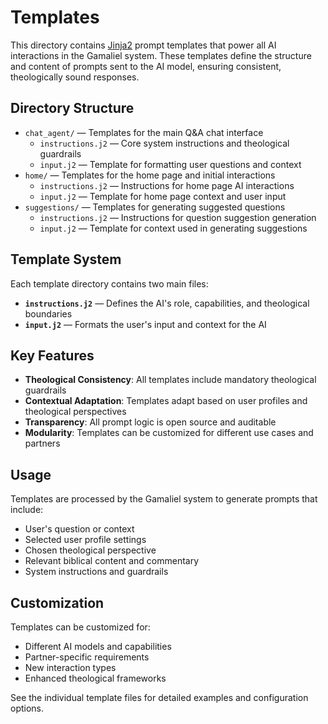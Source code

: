 # Templates

This directory contains [Jinja2](https://jinja.palletsprojects.com/en/stable/) prompt templates that power all AI interactions in the Gamaliel system. These templates define the structure and content of prompts sent to the AI model, ensuring consistent, theologically sound responses.

## Directory Structure

- `chat_agent/` — Templates for the main Q&A chat interface
  - `instructions.j2` — Core system instructions and theological guardrails
  - `input.j2` — Template for formatting user questions and context
- `home/` — Templates for the home page and initial interactions
  - `instructions.j2` — Instructions for home page AI interactions
  - `input.j2` — Template for home page context and user input
- `suggestions/` — Templates for generating suggested questions
  - `instructions.j2` — Instructions for question suggestion generation
  - `input.j2` — Template for context used in generating suggestions

## Template System

Each template directory contains two main files:

- **`instructions.j2`** — Defines the AI's role, capabilities, and theological boundaries
- **`input.j2`** — Formats the user's input and context for the AI

## Key Features

- **Theological Consistency**: All templates include mandatory theological guardrails
- **Contextual Adaptation**: Templates adapt based on user profiles and theological perspectives
- **Transparency**: All prompt logic is open source and auditable
- **Modularity**: Templates can be customized for different use cases and partners

## Usage

Templates are processed by the Gamaliel system to generate prompts that include:

- User's question or context
- Selected user profile settings
- Chosen theological perspective
- Relevant biblical content and commentary
- System instructions and guardrails

## Customization

Templates can be customized for:

- Different AI models and capabilities
- Partner-specific requirements
- New interaction types
- Enhanced theological frameworks

See the individual template files for detailed examples and configuration options.
